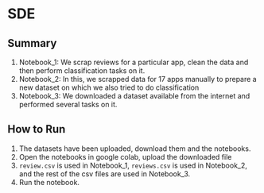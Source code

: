 # SDE

## Summary
1. Notebook_1: We scrap reviews for a particular app, clean the data and then perform classification tasks on it. 
2. Notebook_2: In this, we scrapped data for 17 apps manually to prepare a new dataset on which we also tried to do classification
3. Notebook_3: We downloaded a dataset available from the internet and performed several tasks on it.

## How to Run
1. The datasets have been uploaded, download them and the notebooks.
2. Open the notebooks in google colab, upload the downloaded file
3. `review.csv` is used in Notebook_1, `reviews.csv` is used in Notebook_2, and the rest of the csv files are used in Notebook_3.
4. Run the notebook.

